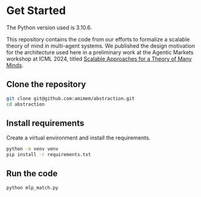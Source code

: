 # Get Started

The Python version used is 3.10.6.

This repository contains the code from our efforts to formalize a scalable theory of mind in multi-agent systems. We published the design motivation for the architecture used here in a preliminary work at the Agentic Markets workshop at ICML 2024, titled [Scalable Approaches for a Theory of Many Minds](https://openreview.net/forum?id=P0oG5gDh6T).

## Clone the repository

```bash
git clone git@github.com:amimem/abstraction.git
cd abstraction
```

## Install requirements

Create a virtual environment and install the requirements.

```bash
python -m venv venv
pip install -r requirements.txt
```

## Run the code

```bash
python mlp_match.py
```
